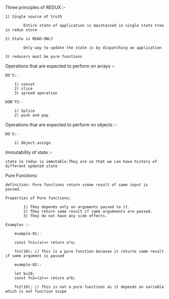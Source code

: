 Three principles of REDUX :-

    1) Single source of truth

    		Entire state of application is maintained in single state tree in redux store

    2) State is READ-ONLY

            Only way to update the state is by dispatching an application

    3) reducers must be pure functions

Operations that are expected to perform on arrays :-

    DO'S:-

        1) concat
        2) slice
    	3) spread operation

    DON'TS:-

    	1) Splice
    	2) push	and pop

Operations that are expected to perform on objects :-

    DO'S:-

    	1) Object.assign

Immutability of state :-

    state in redux is immutable.They are so that we can have history of different updated state

Pure Functions:

    definition: Pure functions return ssmae result of same input is passed.

    Properties of Pure functions:

    		1) They depends only on arguments passed to it.
    		2) They return same result if same argumnents are passed.
    		3) They do not have any side effects.

    Examples :-

    	example-01:-

    	const fn1=(a)=> return a*a;

    	fn1(10); // This is a pure function because it returns same result if same argument is passed

    	example-02:-

    	let b=20;
    	const fn2=(a)=> return a*b;

    	fn2(10); // This is not a pure functions as it depends on variable which is not function scope
